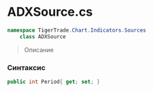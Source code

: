 
# ADXSource.cs
```csharp
namespace TigerTrade.Chart.Indicators.Sources  
    class ADXSource
```

> Описание

### Синтаксис
```csharp
public int Period{ get; set; }
```
